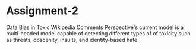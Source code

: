 # Assignment-2
Data Bias in Toxic Wikipedia Comments
Perspective's current model is a multi-headed model capable of detecting different types of of toxicity such as threats, obscenity, insults, and identity-based hate.

